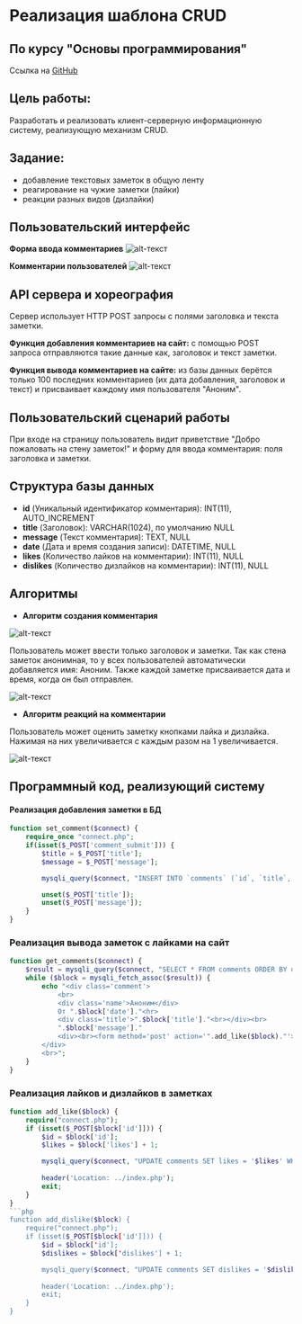 # Реализация шаблона CRUD
## По курсу "Основы программирования"
Ссылка на [GitHub](https://github.com/MaksikLastik/Labwork-2)

## Цель работы:
Разработать и реализовать клиент-серверную информационную систему, реализующую механизм CRUD.

## Задание: 
- добавление текстовых заметок в общую ленту
- реагирование на чужие заметки (лайки)
- реакции разных видов (дизлайки)

## Пользовательский интерфейс

**Форма ввода комментариев**
![alt-текст](https://github.com/MaksikLastik/Labwork-2/blob/main/images/for%20README/Форма%20ввода%20заметок.png)

**Комментарии пользователей**
![alt-текст](https://github.com/MaksikLastik/Labwork-2/blob/main/images/for%20README/Заметки%20пользователей.png)


## API сервера и хореография
Сервер использует HTTP POST запросы с полями заголовка и текста заметки.

**Функция добавления комментариев на сайт:**
с помощью POST запроса отправляются такие данные как, заголовок и текст заметки.

**Функция вывода комментариев на сайте:**
из базы данных берётся только 100 последних комментариев (их дата добавления, заголовок и текст) и присваивает каждому имя пользователя "Аноним".

## Пользовательский сценарий работы
При входе на страницу пользователь видит приветствие "Добро пожаловать на стену заметок!" и форму для ввода комментария: поля заголовка и заметки.

## Структура базы данных
- **id** (Уникальный идентификатор комментария): INT(11), AUTO_INCREMENT
- **title** (Заголовок): VARCHAR(1024), по умолчанию NULL
- **message** (Текст комментария): TEXT, NULL
- **date** (Дата и время создания записи): DATETIME, NULL 
- **likes** (Количество лайков на комментарии): INT(11), NULL
- **dislikes** (Количество дизлайков на комментарии): INT(11), NULL

## Алгоритмы

- **Алгоритм создания комментария**

![alt-текст](https://github.com/MaksikLastik/Labwork-2/blob/main/images/for%20README/Алгоритм%20создания%20заметки.png)

Пользователь может ввести только заголовок и заметки. Так как стена заметок анонимная, то у всех пользователей автоматически добавляется имя: Аноним. Также каждой заметке присваивается дата и время, когда он был отправлен.

![alt-текст](https://github.com/MaksikLastik/Labwork-2/blob/main/images/for%20README/Заметка.png)


- **Алгоритм реакций на комментарии**

Пользователь может оценить заметку кнопками лайка и дизлайка. Нажимая на них увеличивается с каждым разом на 1 увеличивается.

![alt-текст](https://github.com/MaksikLastik/Labwork-2/blob/main/images/for%20README/Реагирование%20на%20заметку.png)



## Программный код, реализующий систему

#### Реализация добавления заметки в БД
```php
function set_comment($connect) {
    require_once "connect.php";
    if(isset($_POST['comment_submit'])) {
        $title = $_POST['title'];
        $message = $_POST['message'];

        mysqli_query($connect, "INSERT INTO `comments` (`id`, `title`, `message`, `date`, `likes`) VALUES (NULL, '$title', '$message', NOW(), NULL)");

        unset($_POST['title']);
        unset($_POST['message']);
    }
}
```
###  Реализация вывода заметок с лайками на сайт
```php
function get_comments($connect) {
    $result = mysqli_query($connect, "SELECT * FROM comments ORDER BY date DESC LIMIT 100");
    while ($block = mysqli_fetch_assoc($result)) {
        echo "<div class='comment'>
            <br>
            <div class='name'>Аноним</div>
            От ".$block['date']."<hr>
            <div class='title'>".$block['title']."<br></div><br>
            ".$block['message']."
            <div><br><form method='post' action='".add_like($block)."'><button type='submit' name='".$block['id']."' class='like'><img class='img' src='../images/for site/like.png'> ".$block['likes']."</button></form></div>
        </div>
        <br>";
    }
}
```
### Реализация лайков и дизлайков в заметках
```php
function add_like($block) {
    require("connect.php");
    if (isset($_POST[$block['id']])) {
        $id = $block['id'];
        $likes = $block['likes'] + 1;

        mysqli_query($connect, "UPDATE comments SET likes = '$likes' WHERE id = '$id'");
        
        header('Location: ../index.php');
        exit;
    }
}
```php
function add_dislike($block) {
    require("connect.php");
    if (isset($_POST[$block['id']])) {
        $id = $block['id'];
        $dislikes = $block['dislikes'] + 1;

        mysqli_query($connect, "UPDATE comments SET dislikes = '$dislikes' WHERE id = '$id'");
        
        header('Location: ../index.php');
        exit;
    }
}
